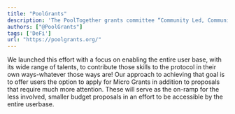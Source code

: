 ```yaml
---
title: "PoolGrants"
description: 'The PoolTogether grants committee “Community Led, Community Focused.”'
authors: ["@PoolGrants"]
tags: ['DeFi']
url: "https://poolgrants.org/"
---
```


We launched this effort with a focus on enabling the entire user base, with its wide range of talents, to contribute those skills to the protocol in their own ways-whatever those ways are! Our approach to achieving that goal is to offer users the option to apply for Micro Grants in addition to proposals that require much more attention. These will serve as the on-ramp for the less involved, smaller budget proposals in an effort to be accessible by the entire userbase.